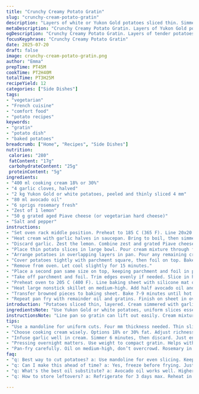 ```yaml
---
title: "Crunchy Creamy Potato Gratin"
slug: "crunchy-cream-potato-gratin"
description: "Layers of white or Yukon Gold potatoes sliced thin. Simmered in garlic-infused cooking cream, then baked slowly until tender. Pressed overnight to firm up. Cut into pieces. Pan-fried with rosemary-infused olive oil for crisp edges. Oven finish for heat inside. Twelve servings. No nuts, eggs, or gluten. Balanced cream fat adjusted. Flavor brightened with lemon zest and parmesan substitute. Oil swapped to avocado for nuance. Simple seasoning with salt, pepper, fresh herbs. Time shifted slightly to deepen cooking and pressing phases."
metaDescription: "Crunchy Creamy Potato Gratin. Layers of Yukon Gold potatoes. Infused cream and herbs. Crispy edges. Perfect vegetarian dish."
ogDescription: "Crunchy Creamy Potato Gratin. Layers of tender potatoes. Infused with garlic and lemon. Richness balanced for creamy texture."
focusKeyphrase: "Crunchy Creamy Potato Gratin"
date: 2025-07-20
draft: false
image: crunchy-cream-potato-gratin.png
author: "Emma"
prepTime: PT45M
cookTime: PT2H40M
totalTime: PT3H25M
recipeYield: 12
categories: ["Side Dishes"]
tags:
- "vegetarian"
- "French cuisine"
- "comfort food"
- "potato recipes"
keywords:
- "gratin"
- "potato dish"
- "baked potatoes"
breadcrumb: ["Home", "Recipes", "Side Dishes"]
nutrition: 
 calories: "280"
 fatContent: "17g"
 carbohydrateContent: "25g"
 proteinContent: "5g"
ingredients:
- "400 ml cooking cream 18% or 30%"
- "4 garlic cloves, halved"
- "2 kg Yukon Gold or white potatoes, peeled and thinly sliced 4 mm"
- "80 ml avocado oil"
- "6 sprigs rosemary fresh"
- "Zest of 1 lemon"
- "50 g grated aged Piave cheese (or vegetarian hard cheese)"
- "Salt and pepper"
instructions:
- "Set oven rack middle position. Preheat to 185 C (365 F). Line 20x20 cm square pan with parchment, allowing excess to hang over opposite sides."
- "Heat cream with garlic halves in saucepan. Bring to boil, then simmer 6 minutes on low. Add salt and pepper."
- "Discard garlic. Zest the lemon. Combine zest and grated Piave cheese into cream, stir well."
- "Place thin potato slices in large bowl. Pour cream mixture through fine sieve over potatoes. Mix gently to coat evenly."
- "Arrange potatoes in overlapping layers in pan. Pour any remaining cream on top."
- "Cover potatoes tightly with parchment square, then foil on top. Bake 1 hour 35 minutes until tender throughout."
- "Remove from oven. Let cool slightly for 15 minutes."
- "Place a second pan same size on top, keeping parchment and foil in place. Add a heavy weight (canned goods). Refrigerate 7-9 hours or overnight to compact."
- "Take off parchment and foil. Trim edges evenly if needed. Slice in half, then each half into six rectangles. Freeze here if needed."
- "Preheat oven to 205 C (400 F). Line baking sheet with silicone mat or parchment."
- "Heat large nonstick skillet on medium-high. Add half avocado oil and rosemary sprigs. Brown six gratin pieces in oil on all sides, turning carefully."
- "Transfer browned pieces to baking sheet. Bake 7-9 minutes until hot inside and crispy all over."
- "Repeat pan fry with remainder oil and gratins. Finish on sheet in oven same way."
introduction: "Potatoes sliced thin, layered. Cream simmered with garlic, lemon zest mixed in — a twist on old creamy gratin. Slowly baked. Then pressed, packed down tight overnight. Turns creamy inside, firm to cut. Quick pan-fry in fragrant olive oil swapped for avocado oil here, rosemary sprigs in hot oil to perfume, crispy all around. Oven roast finish to heat through. Cuts into rectangles, easy size to handle. Can freeze before frying. No nuts, no gluten, no eggs. Timer nudged, cream fat tweaked to 18 or 30 percent. Parmesan replaced to keep vegetarian vibe. Lemon zest adds a bitter brightness, sharp edge. Rustic. Bit of crunch, creamy middle. Makes 12 portions."
ingredientsNote: "Use Yukon Gold or white potatoes, uniform slices essential — mandoline at 4 mm. Thin enough to soften but keep shape. Crema cooking cream, chose between 18% or 30% fat; adjusts richness and bake time slightly. Garlic infuses cream, discarded after simmer. Lemon zest with grated Piave cheese amplifies aroma, replacing traditional parmesan. Avocado oil used instead of olive, milder flavor and higher smoke point, complements rosemary well. Fresh rosemary branches essential for oil fragrance while searing. Salt and freshly ground pepper only seasoning, keep taste clean, let ingredients shine."
instructionsNote: "Line pan so gratin can lift out easily. Cream mixture strained to keep garlic bits from cluttering texture. Careful layering to avoid gaps. Cover tightly with parchment and foil to trap steam. Longer bake time by 5 minutes to fully tenderize with thicker potatoes. Cool slightly before pressing to avoid moisture pooling. Weighing down overnight firms gratin for clean cuts, prevents crumbling during frying. Trim edges for neat rectangle pieces. Fry in batches to avoid overcrowding pan, rosemary sprigs in oil infuse flavor while crisping sides. Finish baking on sheet to ensure consistent heat, cheese melts slightly, edges crisp further. Cooling and pressing are keys to texture contrast."
tips:
- "Use a mandoline for uniform cuts. Four mm thickness needed. Thin slices crucial. Allows quick cooking. Helps layering hold. Prevent gaps in pan."
- "Choose cooking cream wisely. Options 18% or 30% fat. Adjust richness accordingly. Higher fat = richer flavor. But can alter bake time slightly."
- "Infuse garlic well in cream. Simmer 6 minutes, then discard. Just enough flavor, not too strong. Brighten with lemon zest for a kick."
- "Pressing overnight matters. Use weight to compact gratin. Helps with cutting later. Cool for a bit before pressing to prevent moisture."
- "Pan-fry carefully. Oil on medium-high, don’t overcrowd. Rosemary in oil enhances flavors. Important for crisping sides while maintaining softness inside."
faq:
- "q: Best way to cut potatoes? a: Use mandoline for even slicing. Keeps layers uniform. Thinness helps cook evenly. 4 mm ideally."
- "q: Can I make this ahead of time? a: Yes, freeze before frying. Just thaw and fry when ready. No loss of quality."
- "q: What's the best oil substitute? a: Avocado oil works well. Higher smoke point. Milder flavor than olive oil, complements rosemary."
- "q: How to store leftovers? a: Refrigerate for 3 days max. Reheat in oven to retain crispiness. Microwaving makes them soggy."

---
```

